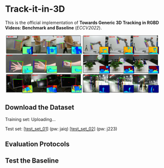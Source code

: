 # Track-it-in-3D
This is the official implementation of __Towards Generic 3D Tracking in RGBD Videos: Benchmark and Baseline__ (*ECCV2022*).

![image](https://github.com/yjybuaa/Track-it-in-3D/blob/main/3doverview.png)

## Download the Dataset
Training set: Uploading...

Test set: 
[[test_set_01]](https://pan.baidu.com/s/1m1aU1ryWS8gyI4TxmiFA0Q) (pw: jaiq)
[[test_set_02]](https://pan.baidu.com/s/1yMnOCjHnvfyk-i26SmcKcg) (pw: j223)


## Evaluation Protocols

## Test the Baseline
